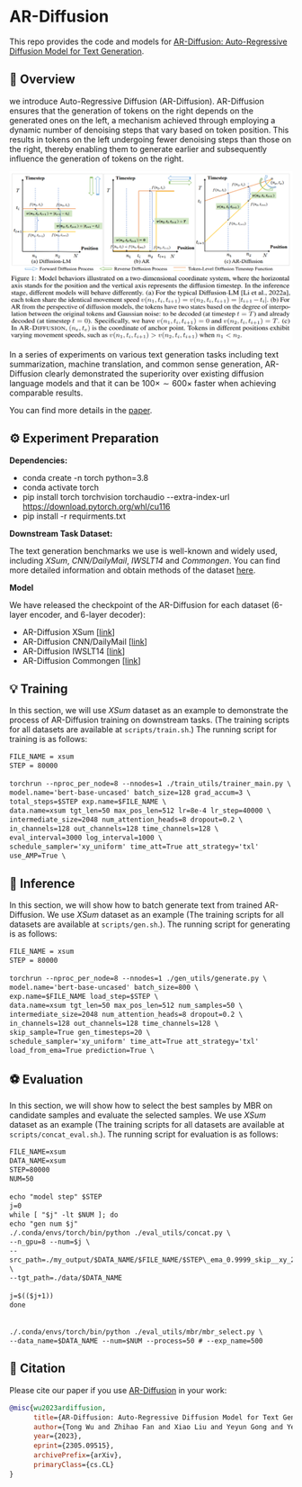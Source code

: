 # AR-Diffusion

This repo provides the code and models for [AR-Diffusion: Auto-Regressive Diffusion Model for Text Generation](https://arxiv.org/abs/2305.09515). 

## 🚀 Overview

we introduce Auto-Regressive Diffusion (AR-Diffusion). AR-Diffusion ensures that the generation of tokens on the right depends on the generated ones on the left, a mechanism achieved through employing a dynamic number of denoising steps that vary based on token position. This results in tokens on the left undergoing fewer denoising steps than those on the right, thereby enabling them to generate earlier and subsequently influence the generation of tokens on the right. 

<div align=center><img src="image/AR-Diffusion.png" width = "600" height = 300/></div>

In a series of experiments on various text generation tasks including text summarization, machine translation, and common sense generation, AR-Diffusion clearly demonstrated the superiority over existing diffusion language models and that it can be $100\times\sim 600\times$ faster when achieving comparable results.

You can find more details in the [paper](https://arxiv.org/abs/2305.09515).


## ⚙️ Experiment Preparation

**Dependencies:**

- conda create -n torch python=3.8
- conda activate torch
- pip install torch torchvision torchaudio --extra-index-url https://download.pytorch.org/whl/cu116
- pip install -r requirments.txt

**Downstream Task Dataset:**

The text generation benchmarks we use is well-known and widely used, including *XSum*, *CNN/DailyMail*, *IWSLT14* and *Commongen*. You can find more detailed information and obtain methods of the dataset [here](https://drive.google.com/).

**Model**

We have released the checkpoint of the AR-Diffusion for each dataset (6-layer encoder, and 6-layer decoder):

- AR-Diffusion XSum [[link](https://drive.google.com/)]
- AR-Diffusion CNN/DailyMail [[link](https://drive.google.com/)]
- AR-Diffusion IWSLT14 [[link](https://drive.google.com/)]
- AR-Diffusion Commongen [[link](https://drive.google.com/)]

## 💡 Training

In this section, we will use *XSum* dataset as an example to demonstrate the process of AR-Diffusion training on downstream tasks. (The training scripts for all datasets are available at ```scripts/train.sh```.) The running script for training is as follows:

```shell
FILE_NAME = xsum
STEP = 80000

torchrun --nproc_per_node=8 --nnodes=1 ./train_utils/trainer_main.py \
model.name='bert-base-uncased' batch_size=128 grad_accum=3 \
total_steps=$STEP exp.name=$FILE_NAME \
data.name=xsum tgt_len=50 max_pos_len=512 lr=8e-4 lr_step=40000 \
intermediate_size=2048 num_attention_heads=8 dropout=0.2 \
in_channels=128 out_channels=128 time_channels=128 \
eval_interval=3000 log_interval=1000 \
schedule_sampler='xy_uniform' time_att=True att_strategy='txl' use_AMP=True \
```

## 💬 Inference

In this section, we will show how to batch generate text from trained AR-Diffusion. We use *XSum* dataset as an example (The training scripts for all datasets are available at ```scripts/gen.sh```.). The running script for generating is as follows:

```shell
FILE_NAME = xsum
STEP = 80000

torchrun --nproc_per_node=8 --nnodes=1 ./gen_utils/generate.py \
model.name='bert-base-uncased' batch_size=800 \
exp.name=$FILE_NAME load_step=$STEP \
data.name=xsum tgt_len=50 max_pos_len=512 num_samples=50 \
intermediate_size=2048 num_attention_heads=8 dropout=0.2 \
in_channels=128 out_channels=128 time_channels=128 \
skip_sample=True gen_timesteps=20 \
schedule_sampler='xy_uniform' time_att=True att_strategy='txl' load_from_ema=True prediction=True \
```

## ⚽ Evaluation

In this section, we will show how to select the best samples by MBR on candidate samples and evaluate the selected samples. We use *XSum* dataset as an example (The training scripts for all datasets are available at ```scripts/concat_eval.sh```.).  The running script for evaluation is as follows:

```shell
FILE_NAME=xsum
DATA_NAME=xsum
STEP=80000
NUM=50

echo "model step" $STEP
j=0
while [ "$j" -lt $NUM ]; do
echo "gen num $j"
./.conda/envs/torch/bin/python ./eval_utils/concat.py \
--n_gpu=8 --num=$j \
--src_path=./my_output/$DATA_NAME/$FILE_NAME/$STEP\_ema_0.9999_skip__xy_20/num$j \
--tgt_path=./data/$DATA_NAME

j=$(($j+1))
done


./.conda/envs/torch/bin/python ./eval_utils/mbr/mbr_select.py \
--data_name=$DATA_NAME --num=$NUM --process=50 # --exp_name=500
```

## 📜 Citation

Please cite our paper if you use [AR-Diffusion](https://arxiv.org/abs/2305.09515) in your work:

```bibtex
@misc{wu2023ardiffusion,
      title={AR-Diffusion: Auto-Regressive Diffusion Model for Text Generation}, 
      author={Tong Wu and Zhihao Fan and Xiao Liu and Yeyun Gong and Yelong Shen and Jian Jiao and Hai-Tao Zheng and Juntao Li and Zhongyu Wei and Jian Guo and Nan Duan and Weizhu Chen},
      year={2023},
      eprint={2305.09515},
      archivePrefix={arXiv},
      primaryClass={cs.CL}
}
```
